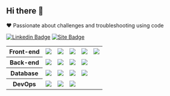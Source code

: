 ## Hi there 👋

:heart: Passionate about challenges and troubleshooting using code

[![Linkedin Badge](https://img.shields.io/badge/-Messias%20Martins-blue?style=for-the-badge&logo=Linkedin&logoColor=white&link=https://www.linkedin.com/in/messias-martins/)](https://www.linkedin.com/in/messias-martins/) [![Site Badge](https://img.shields.io/badge/-Portfolio-darkcyan?style=for-the-badge&icon=web&logoColor=white&link=https://martinsmessias.github.io/)](https://martinsmessias.github.io/)

<table>
    <tr>
      <th>Front-end</th>
      <td><img src="https://img.shields.io/static/v1?label=&message=React&color=blue&style=for-the-badge&logo=react&logoColor=white" /></td>
      <td><img src="https://img.shields.io/static/v1?label=&message=HTML5&color=orange&style=for-the-badge&logo=html5&logoColor=white" /></td>
      <td><img src="https://img.shields.io/static/v1?label=&message=CSS3&color=blue&style=for-the-badge&logo=css3&logoColor=white" /></td>
      <td><img src="https://img.shields.io/static/v1?label=&message=JavaScript&color=yellow&style=for-the-badge&logo=javascript&logoColor=white" /></td>
      <td><img src="https://img.shields.io/static/v1?label=&message=Typescript&color=blue&style=for-the-badge&logo=Typescript&logoColor=white" /></td>
    </tr>
    <tr>
      <th>Back-end</th>
      <td><img src="https://img.shields.io/static/v1?label=&message=Django&color=darkgreen&style=for-the-badge&logo=django&logoColor=white" /></td>
      <td><img src="https://img.shields.io/static/v1?label=&message=Python&color=blue&style=for-the-badge&logo=python&logoColor=white" /></td>
      <td><img src="https://img.shields.io/static/v1?label=&message=Node.JS&color=darkgreen&style=for-the-badge&logo=node.js&logoColor=white" /></td>
      <td><img src="https://img.shields.io/static/v1?label=&message=Typescript&color=blue&style=for-the-badge&logo=Typescript&logoColor=white" /></td>
    </tr>
   <tr>
      <th>Database</th>
      <td><img src="https://img.shields.io/static/v1?label=&message=MySQL&color=gray&style=for-the-badge&logo=mysql&logoColor=white" /></td>
      <td><img src="https://img.shields.io/static/v1?label=&message=MongoDB&color=darkgreen&style=for-the-badge&logo=mongodb&logoColor=white" /></td>
      <td><img src="https://img.shields.io/static/v1?label=&message=PostgreSQL&color=blue&style=for-the-badge&logo=postgresql&logoColor=white" /></td>
      <td><img src="https://img.shields.io/static/v1?label=&message=Redis&color=darkred&style=for-the-badge&logo=redis&logoColor=white" /></td>
   </tr>
   <tr>
      <th>DevOps</th>
      <td><img src="https://img.shields.io/static/v1?label=&message=Git&color=orange&style=for-the-badge&logo=git&logoColor=white" /></td>
      <td><img src="https://img.shields.io/static/v1?label=&message=Docker&color=blue&style=for-the-badge&logo=docker&logoColor=white" /></td>
      <td><img src="https://img.shields.io/static/v1?label=&message=AWS&color=darkorange&style=for-the-badge&logo=amazon-aws&logoColor=white" /></td>
   </tr>
</table>
